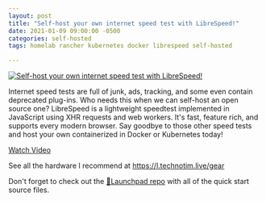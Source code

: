 ```yaml
---
layout: post
title: "Self-host your own internet speed test with LibreSpeed!"
date: 2021-01-09 09:00:00 -0500
categories: self-hosted
tags: homelab rancher kubernetes docker librespeed self-hosted

---
```


[![Self-host your own internet speed test with LibreSpeed!](https://img.youtube.com/vi/FWhsEsh1P3Y/0.jpg)](https://www.youtube.com/watch?v=FWhsEsh1P3Y "Self-host your own internet speed test with LibreSpeed!")

Internet speed tests are full of junk, ads, tracking, and some even contain deprecated plug-ins.  Who needs this when we can self-host an open source one?  LibreSpeed is a lightweight speedtest implemented in JavaScript using XHR requests and web workers.  It's fast, feature rich, and supports every modern browser.  Say goodbye to those other speed tests and host your own containerized in Docker or Kubernetes today!

[Watch Video](https://www.youtube.com/watch?v=FWhsEsh1P3Y)

See all the hardware I recommend at <https://l.technotim.live/gear>

Don't forget to check out the [🚀Launchpad repo](https://l.technotim.live/quick-start) with all of the quick start source files.